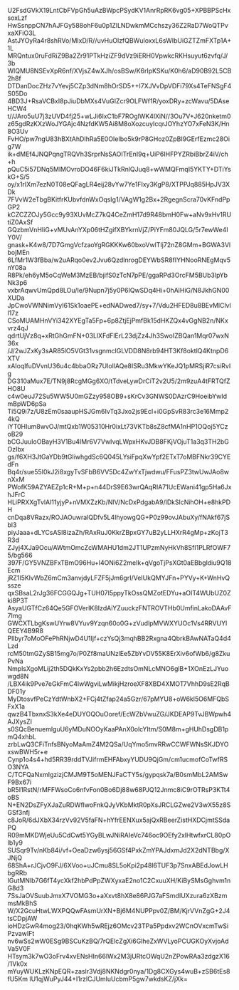 U2FsdGVkX19LntCbFVpGh5uAzBWpcPSydKV1AnrRpRK6vg05+XPBBPScHxsoxLzf
HwSsnppCN7hAJFGy588ohF6u0p1ZlLNDwkmMCchszy36Z2RaD7WoQTPvxaXFiO3L
AstJYOyRa4r8shRVo/MIxD/R//uvHuOlzfQBWuIoxxL6sWIbUiGZTZmFXTp1A+1L
MRQntux0ruFdRiZ9Ba2Zr91PTkHziZF9dVz9iERH0VpwkcRKHsuyut6zvfq/J/3b
WlQMU8NSEvXpR6nf/XVjsZ4wXJh/osBSw/K6rIpKSKu/K0h6/aD90B92L5CB2h8f
DTDanDocZHz7vYevj5CZp3dNm8hOrSD5++l7XJVvDpVDFi79Xs4TeFNSgF4S05Do
4BD3J+RsaVCBxI8pJiuDbMXs4VuGIZcr9OLFWf1R/yoxDRy+zcWavu/5DAseHCW4
t//JAro5uU7j3zUVD4fj25+wLJi6IxC1bF7ROglWK4lXiN//3Ou7V+J620nketm0
z65gdRzKXzWoJYGAjc4NzfdKW5Ai8M8oXozcuyIcqrJOYhzYO7xFeN3K/Hn8O3Uv
FvHO/pw7ngU83hBXtAhDIhRa5E0OIeIbo5k9rP8GHoz0ZpBI9GErfEzmc28Oig7W
ik+dMEf4JNQPqngTRQVh3SrprNsSAOITrEnI9q+UiP6IHFPYZRbiBbrZ4iV/ch+h
pQuC5i57DNq5MlMOvroDO46F6kiJTkRnlQJuq8+wWMQFmqI5YKTY+DTiYskG+S/5
oy/x1rIXm7ezN0T08eQFagLR4eij28vYw7Ye1FIxy3KgP8/XTPPJq885HpJV3XDk
7FVvW2eTbgBKitfrKUbvfdnWxOqsIg1/VAgW1g2Bx+2RgegnScra70vKFndPpGP2
kCZCZZOJy5Gcc9y93XUvMcZ7kQ4CeZmH17d9R48bmH0Fw+aNv9xHv1RUtiZ0AxSf
GQzbmVnHIiG+vMUvAnYXp06tHZgifXBYkrnVjZ/PiYFm80JQLG/5r7ewWe4IY0V/
gnask+K4w8/7D7GmgVcfzaoYgRGKKKw60bxoVwlTIj72nZ8GMm+BGWA3VlbojMEn
6LfMr1W3fBba/w2uARqo0ev2Jvu6QzdInrogDEYWbSR8fIYHNooRNEgMqv5nY08a
R8Pk/eh6yM5oCqWeM3MzEB/bjifS0zTcN7pPE/ggaRPd3OrcFM5BUb3lpYbNk3p6
vxbrAqwvUmQpd8LOu/Ie/9Nupn7j5y0P6IQwSDq4Hi+0hAlHiG/N8JkhGN00XUDa
JpCwoVWNNimVyI61Sk1oaePE+edNADwed7/sy+7/Vdu2HFED8u8BEvMlClvll17z
CSoMUAMHnVYi342XYEgTa5Fp+6p8ZtjEjPmfBk15dHKZQx4vGgNB2n/NKxvrz4qJ
qdrtUjVz8q+xRtGhGmFN+03LlXFdFlErL23djZz4Jh3SwoIZBQan1Mqr07wxN36x
/J/2wJZxKy3sAR85lO5VGt31vsgnmclGLVDD8N8rb94HT3Kf8oktlQ4KtnpD6XTV
xAIoqlfuDVvnU36u4c4bbaORz7UIollAQe8ISRu3MkwYKeJQ1pMRSjiR7csiRvIg
DG310aMux7E/TN9j8RcgMGg6XO/tTdveLywDrCiT2v2U5/2m9zuA4tFRTQfZHO8U
c4w0euJ72Su5WW5U0mGZzy958OB9+sKrCv3GNWS0DAzrC9HoeibYwIdmBpWD6pSa
Ti5Q9i7z/U8zEm0saaupHSJGm6IvTq3Jxo2js9EcI+i0GpSvR83rc3e16Mmp24kQ
iYT0HIum8wvOJ/mtQxb1W05310Hr0ixLt73VKTb8sZ8cfMA1nHP1OQoj5YCzoB29
bCGJuuIoOBayH3V1Bu4IMr6V7VwIvqLWpxHKvJDB8FKjVOjuT1a3q3TH2bGOzIbx
gs/f6XH3JtGaYDb9tGIiwhgdSc6Q045LYsiFpqXwYpf2ETxT7oMBFNkr39CYEdFn
Bq4r/sue55I0kJ2i8xgyTvSFbB6VV5Dc4ZwYxTjwdwu/FFusPZ3twUwJAo8wnXxM
PWofK59AZYAEZp1cR+M+p+n44DrS9E63wrQAqRIA71UcEWani41gp5Ha6JxhJFrC
HLiPRXXgTvlAl11yjyP+nVMXZzKb/NlV/NcDxPdgabA9/lDkSlcNihOH+e8hkPDH
cnDqa8VRazx/ROJAOuwralQDfv5L4IhyowgQG+P0z99ovJAbuXy/fNAkf67jSbl3
piyJaaa+dLYCsASl8izaZh/RAxRuJ0KkrZBpxGY7uB2yLLHXrR4gMp+zKojT3R3d
ZJyj4XJa9Ocu/AWtmOmcZcWMAHU1dm2JT1UPzmNyHkVh8SfI1PLRfOWF75/bg566
397F/GY5VNZBFxTBmO96Hu+l4ONi6Z2meIk+qVgoTjPsXGt0aEBbgldiu9Q18Ecm
jRZ1I5KlvWbZ6mCm3anvjdyLFZF5jJm6grI/VeIUkQMYJFn+PYVy+K+WnHvQssze
qxSBsaL2rJg36FCGGQJg+TUH07I5ppyTkOssQMZotEDYu+aOIT4WUbUZ0Zki8P3T
AsyaUGTfCz64Qe5GFOVerIK8IzdAiYZuuckzFNTROVTHb0UmfinLakoDAAvF7Img
GWCXTLbgKswUYrw8VYuv9Yzqn60o0G+zVudlpMVWXYUOc1Vs4RRVUYlQEEY4B9R8
Pllbyr7oMoOFePhRNjwD4U1Ijf+czYsQj3mqhBB2Rxgna4QbrkBAwNATaQ4d4Lzd
rcM50tmGZySB15mg7o/P0Zf8maUNzlEe5ZbYvDV55K8ErXiv6ofWb6/g8ZkuPvNa
NmplsXgoMLij2th5DQkKxYs2pbb2h6EzdtsOmNLcMNO6glB+1XOnEzLJYuowgd8N
/LBX4ik9Pve7eGkFmC4lwWgviLwMikjHzroeXF8XBD4XMOT7VhhD9sE2RqBDF01y
MyDtosvfPeCzYdtWnbX2+FCj4tZfap24a5Gzr/67pMYU8+oW6kl5O6MFQbSFxX1a
qwzB4TbxnxS3kXe4eDUYOQOuOoref/EcWZbVwuZG/JKDEAP9TvJBWpwh4AJXysZI
s0SQcBenuemlguU6yMDuNOOyKaaPAnX0olcYItm/S0M8m+gHUhDsgDB1pmQ4xhbL
zrbLwQ3CFiTnfsBNyoMaAmZ4M2QSa/UqYmo5mvRRwCCWFWNsSKJDYOxswBWH5r+e
Cynp1o4s4+hd5RR39rddTVJifrmEHFAbxyYUDU9QjGm/cm1ucmofCoTwfRSO3NYA
C/TCFQaNxmIgzizjCMJM9T5oMENJFaCTY5s/gypqsk7a/B0smMbL2AMSwF9Bx67i
bR5I1RstN/rMFFWsoCo6nfvFon0Bo6Dj88w68PJQ12Jnmc8iC9rOTRsP3KTt4oBS
N+EN2DsZFyXJaZuRDWflwoFnkQJyVKbMktR0pXsJRCLGZwe2V3wX55z8SGSf3nfj
c8JoR/6dJXbX34rzVv92V5faFN+hYfrEENXux5ajQxRBeerZistHXDCjmtSSdaPQ
R09mMKDWjeUu5CdCwt5YGyBLwJNiRAIeVc746oc9OEfy2xlHtwfxrCL80pOIb1y9
SUSqr9Tv/nKb84i/vf+OeaDzw6ysj56GSf4PxkZmYPAJdxmJd2X2dNTBbg/XJNjQ
68ShA+rJCjvO9FJ/6XVoo+uJCmu8SL5oKpi2p48l6TUF3p7SnxABEdJowLHbgRRb
IGutMNlb7G6fT4ycXkf2hbPdPpZWXyxaE2no1C2CxuuXH/KiBySMsGghvm1nG8d3
7SsJaOVSuubJmxX7VOMG3o+aXxvt8hX8e86PJG7aFSmdIUXzura6zXBzmmsMkBhS
W/X2GcuHtwLWXPQQwFAsmUrXN+Bj6M4NUPPpv0Z/BM/KjrVVnZgG+2J4tsCDpjAW
ioHDzGwR4mog23/0hqKWh5wREjz6OMcv23TPa5Ppdxv2WCnOVxcmTwSiPzvawIFt
nv6wSs2wW0ESg9BSCuKzBQ/7rQElcZgXi6GlheZxWVLyoPCUGKOyXvjoAdVa5V0F
HTsym3k7wO3oFrv4xvENsHIn66lWx2M3jURtcOWqU2nZPowRAa3zdgzX16/1Vk0x
mYuyWUKLzKNpEQR+zaslr3Vdj8NKNdgr0nya/1Dg8CXGys4wuB+zSB6tEs8fU5Km
lU1qjWuPyJ44+I1rzlCJUmluUcbmP5gw7wkdsKZ/jXk=
